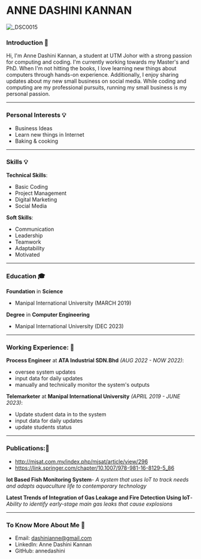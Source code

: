 # **ANNE DASHINI KANNAN** 

![_DSC0015](https://github.com/user-attachments/assets/1e0ed151-6247-4854-a1a4-2a3c8a8959a2)


### **Introduction** 👋
Hi, I'm Anne Dashini Kannan, a student at UTM Johor with a strong passion for computing and coding. I'm currently working towards my Master's and PhD. When I'm not hitting the books, I love learning new things about computers through hands-on experience. Additionally, I enjoy sharing updates about my new small business on social media. While coding and computing are my professional pursuits, running my small business is my personal passion.


---
### Personal Interests 💡
- Business Ideas
- Learn new things in Internet
- Baking & cooking

---

### Skills 💡
**Technical Skills**:
- Basic Coding
- Project Management
- Digital Marketing
- Social Media


**Soft Skills**:
- Communication
- Leadership
- Teamwork
- Adaptability
- Motivated

---

### **Education** 🎓
**Foundation** in **Science**
- Manipal International University (MARCH 2019)
  
**Degree** in **Computer Engineering**
- Manipal International University (DEC 2023)

---


### **Working Experience**: 👔
**Process Engineer** at **ATA Industrial SDN.Bhd** *(AUG 2022 - NOW 2022)*:

- oversee system updates
- input data for daily updates
- manually and technically monitor the system's outputs

**Telemarketer** at **Manipal International University** *(APRIL 2019 - JUNE 2023)*:

- Update student data in to the system
- input data for daily updates
- update students status

---
### **Publications**:📂
- http://mjsat.com.my/index.php/mjsat/article/view/296
- https://link.springer.com/chapter/10.1007/978-981-16-8129-5_86


**Iot Based Fish Monitoring System**-
*A system that uses IoT to track needs and adapts aquaculture life to contemporary technology*

**Latest Trends of Integration of Gas Leakage and Fire Detection Using IoT**-
*Ability to identify early-stage main gas leaks that cause explosions*


---


### **To Know More About Me** 📧
- Email: dashinianne@gmail.com
- LinkedIn: Anne Dashini Kannan
- GitHub: annedashini




